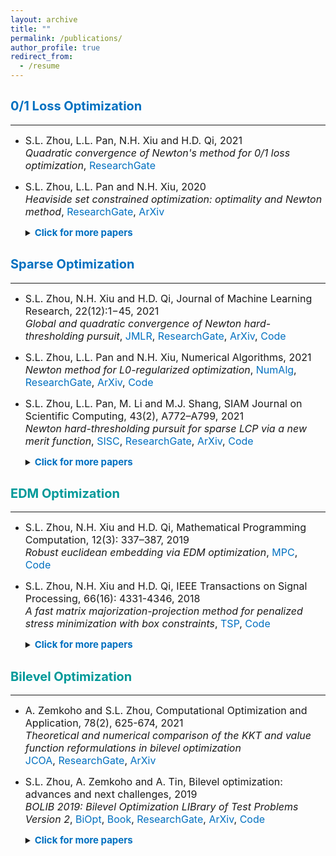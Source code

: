 ```yaml
---
layout: archive
title: ""
permalink: /publications/
author_profile: true
redirect_from:
  - /resume
---
```


## <span style="color:#0070C0"><b style="font-size:20px"> 0/1 Loss Optimization</b></span> 
---

* <font size=3>S.L. Zhou, L.L. Pan, N.H. Xiu and H.D. Qi, 2021 <br>
  <i>Quadratic convergence of Newton's method for 0/1 loss optimization</i>,
  <a style="text-decoration:none; color:#0070C0" href="https://www.researchgate.net/publication/350442413">ResearchGate</a></font>
  
* <font size=3>S.L. Zhou, L.L. Pan and N.H. Xiu, 2020 <br>
  <i>Heaviside set constrained optimization: optimality and Newton method</i>,
  <a style="text-decoration:none; color:#0070C0" href="https://www.researchgate.net/publication/343362652">ResearchGate</a>,
  <a style="text-decoration:none; color:#0070C0" href="https://arxiv.org/abs/2007.15737">ArXiv</a><br></font> 
  
  <details markdown="1"> 
  <summary><span style="color:#0070C0"><b style="font-size:15px">Click for more papers</b></span> </summary> 

  * <font size=3>S.L. Zhou, Z.Y. Luo and N.H. Xiu, 2021 <br> 
    <i>Computing one-bit compressive sensing via double-sparsity constrained optimization</i>,
    <a style="text-decoration:none; color:#0070C0" href="https://www.researchgate.net/publication/348371863">ResearchGate</a>,
    <a style="text-decoration:none; color:#0070C0" href="https://arxiv.org/abs/2101.03599">ArXiv</a>,
    <a style="text-decoration:none; color:#0070C0" href="https://github.com/ShenglongZhou/GPSP">Code</a></font>

  * <font size=3>H.J. Wang, Y.H. Shao, S.L. Zhou, C. Zhang and N.H. Xiu, 2019 <br>
    <i>Support vector machine classifier via L0/1 soft-margin loss</i>,
    <a style="text-decoration:none; color:#0070C0" href="https://www.researchgate.net/publication/338717629">ResearchGate</a>,
    <a style="text-decoration:none; color:#0070C0" href="https://arxiv.org/abs/1912.07418">ArXiv</a>,
    <a style="text-decoration:none; color:#0070C0" href="https://github.com/Huajun-Wang/L01ADMM">Code</a></font>

  </details> 
 


## <span style="color:#0070C0"><b style="font-size:20px">Sparse Optimization</b></span>
---

* <font size=3> S.L. Zhou, N.H. Xiu and H.D. Qi, Journal of Machine Learning Research, 22(12):1−45, 2021<br>
  <i>Global and quadratic convergence of Newton hard-thresholding pursuit</i>,
  <a style="text-decoration:none; color:#0070C0" href="https://jmlr.org/papers/v22/19-026.html">JMLR</a>, 
  <a style="text-decoration:none; color:#0070C0" href="https://www.researchgate.net/publication/330224407">ResearchGate</a>, 
  <a style="text-decoration:none; color:#0070C0" href="https://arxiv.org/abs/1901.02763">ArXiv</a>, 
  <a style="text-decoration:none; color:#0070C0" href="https://github.com/ShenglongZhou/NHTPver2">Code</a></font>
  
* <font size=3> S.L. Zhou, L.L. Pan and N.H. Xiu,  Numerical Algorithms, 2021 <br>
  <i>Newton method  for L0-regularized optimization</i>,
  <a style="text-decoration:none; color:#0070C0" href="https://doi.org/10.1007/s11075-021-01085-x">NumAlg</a>, 
  <a style="text-decoration:none; color:#0070C0" href="https://www.researchgate.net/publication/340563338">ResearchGate</a>, 
  <a style="text-decoration:none; color:#0070C0" href="https://arxiv.org/abs/2004.05132">ArXiv</a>, 
  <a style="text-decoration:none; color:#0070C0" href="https://github.com/ShenglongZhou/NL0R">Code</a></font>
  
* <font size=3>S.L. Zhou, L.L. Pan, M. Li and M.J. Shang, SIAM Journal on Scientific Computing, 43(2), A772–A799, 2021 <br>
  <i>Newton hard-thresholding pursuit for sparse LCP via a new merit function</i>,
  <a style="text-decoration:none; color:#0070C0" href="https://doi.org/10.1137/19M1301539">SISC</a>, 
  <a style="text-decoration:none; color:#0070C0" href="https://www.researchgate.net/publication/337948990">ResearchGate</a>,
  <a style="text-decoration:none; color:#0070C0" href="https://arxiv.org/abs/2004.02244">ArXiv</a>,
  <a style="text-decoration:none; color:#0070C0" href="https://github.com/ShenglongZhou/NHTPver2">Code</a><br></font> 
  
  <details markdown="1"> 
  <summary><span style="color:#0070C0"><b style="font-size:15px">Click for more papers</b></span> </summary> 
    
  * <font size=3>S.L. Zhou, 2020 <br>
    <i>Sparse SVM for sufficient data reduction</i>,
    <a style="text-decoration:none; color:#0070C0" href="https://www.researchgate.net/publication/341883040">ResearchGate</a>,
    <a style="text-decoration:none; color:#0070C0" href="https://arxiv.org/abs/2005.13771">ArXiv</a>,
    <a style="text-decoration:none; color:#0070C0" href="https://github.com/ShenglongZhou/NSSVM">Code</a></font>

  * <font size=3>X.R. Li, N.H. Xiu and  S.L. Zhou, Journal of Optimization Theory and Applications, 184, 895–930, 2019 <br>
    <i>Matrix optimization over low-rank spectral sets: stationary points, local and global minimizers</i>,
    <a style="text-decoration:none; color:#0070C0" href="https://link.springer.com/article/10.1007%2Fs10957-019-01606-8">JOTA</a>,
    <a style="text-decoration:none; color:#0070C0" href="https://www.researchgate.net/publication/327581904">ResearchGate</a></font>

  * <font size=3>R. Wang, N.H. Xiu and  S.L. Zhou, 2021 <br>
    <i>Newton method for sparse logistic regression: quadratic convergence and extensive simulations</i>,
    <a style="text-decoration:none; color:#0070C0" href="https://www.researchgate.net/publication/330224305">ResearchGate</a>,
    <a style="text-decoration:none; color:#0070C0" href="https://arxiv.org/abs/1901.02768">ArXiv</a>,
    <a style="text-decoration:none; color:#0070C0" href="https://github.com/ShenglongZhou/NSLR">Code</a></font>

  * <font size=3>L.L. Pan,  S.L. Zhou, N.H. Xiu and H.D. Qi, Pacific Journal of Optimization,  13(2): 325-353, 2017 <br>
    <i>A convergent iterative hard thresholding for sparsity and nonnegativity constrained optimization</i>,
    <a style="text-decoration:none; color:#0070C0" href="http://www.yokohamapublishers.jp/online2/oppjo/vol13/p325.html">PJO</a>,
    <a style="text-decoration:none; color:#0070C0" href="https://www.researchgate.net/publication/299519906">ResearchGate</a>,
    <a style="text-decoration:none; color:#0070C0" href="https://arxiv.org/abs/1406.7178">ArXiv</a>,
    <a style="text-decoration:none; color:#0070C0" href="https://github.com/ShenglongZhou/IIHT">Code</a></font>

  * <font size=3>L.J. Zhang, L.C. Kong and  S.L. Zhou, Journal of Industrial and Management Optimization,   13 (1): 93 - 112, 2017 <br>
    <i>A smoothing iterative method for quantile regression with nonconvex lp Penalty</i>,
    <a style="text-decoration:none; color:#0070C0" href="https://aimsciences.org/article/doi/10.3934/jimo.2016006">JIMO</a></font>

  * <font size=3>Y.Q. Liu, G.K. Liu, X.C. Xiu and  S.L. Zhou, Pacific Journal of Optimization,   13(2): 279-300, 2017 <br>
    <i>The L1-penalized quantile regression for traditional Chinese medicine syndrome manifestation</i>,
    <a style="text-decoration:none; color:#0070C0" href="http://www.yokohamapublishers.jp/online2/oppjo/vol13/p279.html">PJO</a></font>

  * <font size=3>S.L. Zhou, N.H. Xiu, Y.N. Wang, L.C. Kong and H.D. Qi, Information and Inference,  5(1): 76-102, 2016 <br>
    <i>A Null-space-based weighted l1 minimization approach to compressed sensing</i>,
    <a style="text-decoration:none; color:#0070C0" href="https://academic.oup.com/imaiai/article/5/1/76/2357109">IMAIAI</a>,
    <a style="text-decoration:none; color:#0070C0" href="https://www.researchgate.net/publication/294109268">ResearchGate</a>,
    <a style="text-decoration:none; color:#0070C0" href="https://github.com/ShenglongZhou/MIRL1">Code</a></font>

  * <font size=3>L.L. Pan, N.H. Xiu and  S.L. Zhou, Journal of the Operations Research Society of China,  3(4): 421-439, 2015 <br>
    <i>On Solutions of Sparsity Constrained Optimization</i>,
    <a style="text-decoration:none; color:#0070C0" href="https://link.springer.com/article/10.1007/s40305-015-0101-3">JORSC</a></font>

  * <font size=3>S.L. Zhou, N.H. Xiu, Z.Y. Luo and L.C. Kong, Journal of the Operations Research Society of China,  3(2): 231-250, 2015 <br>
    <i>Sparse and low-rank covariance matrix estimation</i>,
    <a style="text-decoration:none; color:#0070C0" href="https://link.springer.com/article/10.1007/s40305-014-0058-7">JORSC</a>,
    <a style="text-decoration:none; color:#0070C0" href="https://github.com/ShenglongZhou/ADMM">Code</a></font>

  * <font size=3>M.J. Shang, S.L. Zhou and N.H. Xiu, Journal of Inequalities and Applications,  34, 2015 <br>
    <i>Extragradient thresholding methods For sparse solutions of co-coercive NCPs</i>,
    <a style="text-decoration:none; color:#0070C0" href="https://journalofinequalitiesandapplications.springeropen.com/articles/10.1186/s13660-015-0551-5">JIA</a></font>

  * <font size=3>M.J. Shang, C. Zhang, D.T. Peng and  S.L. Zhou, Optimization Letters,  9(6): 1231-1245, 2015 <br>
    <i>A half thresholding projection algorithm for sparse solutions of LCPs</i>,
    <a style="text-decoration:none; color:#0070C0" href="https://www.infona.pl/resource/bwmeta1.element.springer-doi-10_1007-S11590-014-0834-7">OPLE</a>,
    <a style="text-decoration:none; color:#0070C0" href="https://github.com/ShenglongZhou/HTPCP">Code</a></font>

  * <font size=3>S.L. Zhou, L.C. Kong and N.H. Xiu, Journal of the Operations Research Society of China,  1(2): 227-237, 2013 <br>
    <i>New bounds for RIC in compressed sensing</i>,
    <a style="text-decoration:none; color:#0070C0" href="https://link.springer.com/article/10.1007/s40305-013-0013-z">JORSC</a></font>

  </details> 


## <span style="color:#009999"><b style="font-size:20px">EDM Optimization</b></span>
---

* <font size=3> S.L. Zhou, N.H. Xiu and H.D. Qi, Mathematical Programming Computation, 12(3): 337–387, 2019<br>
  <i>Robust euclidean embedding via EDM optimization</i>, 
  <a style="text-decoration:none; color:#0070C0" href="https://link.springer.com/article/10.1007/s12532-019-00168-0">MPC</a>,
  <a style="text-decoration:none; color:#0070C0" href="https://github.com/ShenglongZhou/PREEEDM">Code</a></font>
 
* <font size=3> S.L. Zhou, N.H. Xiu and H.D. Qi, IEEE Transactions on Signal Processing,  66(16): 4331-4346, 2018<br> 
  <i>A fast matrix majorization-projection method for penalized stress minimization with box constraints</i>,
  <a style="text-decoration:none; color:#0070C0" href="https://ieeexplore.ieee.org/document/8399531">TSP</a>,
  <a style="text-decoration:none; color:#0070C0" href="https://github.com/ShenglongZhou/SQREDM">Code</a><br></font> 
  
  <details markdown="1"> 
  <summary><span style="color:#0070C0"><b style="font-size:15px">Click for more papers</b></span> </summary>  
  
  * <font size=3> S.L. Zhou, N.H. Xiu and H.D. Qi, PhD Thesis, University of Southampton, 2018<br>
    <i>Majorization-projection methods for multidimensional scaling via Euclidean distance matrix optimization</i>,
    <a style="text-decoration:none; color:#0070C0" href="https://eprints.soton.ac.uk/429739/">Soton</a></font>
  
  </details> 



## <span style="color:#009999"><b style="font-size:20px">Bilevel Optimization</b></span>
---

* <font size=3> A. Zemkoho and  S.L. Zhou, Computational Optimization and Application, 78(2), 625-674, 2021 <br>
  <i>Theoretical and numerical comparison of the KKT and value function reformulations in bilevel optimization</i><br> 
  <a style="text-decoration:none; color:#0070C0" href="https://doi.org/10.1007/s10589-020-00250-7">JCOA</a>,
  <a style="text-decoration:none; color:#0070C0" href="https://www.researchgate.net/publication/340769764">ResearchGate</a>,
  <a style="text-decoration:none; color:#0070C0" href="https://arxiv.org/abs/2004.10830">ArXiv</a></font>
 
  
* <font size=3>S.L. Zhou, A. Zemkoho and A. Tin, Bilevel optimization: advances and next challenges, 2019 <br> 
  <i>BOLIB 2019: Bilevel Optimization LIBrary of Test Problems Version 2</i>,
  <a style="text-decoration:none; color:#0070C0" href="https://biopt.github.io/files/Paper.pdf">BiOpt</a>,
  <a style="text-decoration:none; color:#0070C0" href="https://www.springer.com/gp/book/9783030521189">Book</a>, 
  <a style="text-decoration:none; color:#0070C0" href="https://www.researchgate.net/publication/338375731">ResearchGate</a>,
  <a style="text-decoration:none; color:#0070C0" href="https://arxiv.org/abs/1812.00230">ArXiv</a>,
  <a style="text-decoration:none; color:#0070C0" href="https://biopt.github.io/bolib/">Code</a><br></font> 
  
  <details markdown="1"> 
  <summary><span style="color:#0070C0"><b style="font-size:15px">Click for more papers</b></span> </summary> 
  
   * <font size=3> A. Fischer, A. Zemkoho and  S.L. Zhou, 2019 <br>
     <i>Semismooth Newton-type method for bilevel optimization: Global convergence and extensive numerical experiments</i>,
     <a style="text-decoration:none; color:#0070C0" href="https://www.researchgate.net/publication/337943979">ResearchGate</a>,
     <a style="text-decoration:none; color:#0070C0" href="https://arxiv.org/abs/1912.07079">ArXiv</a></font>
  
    </details> 
